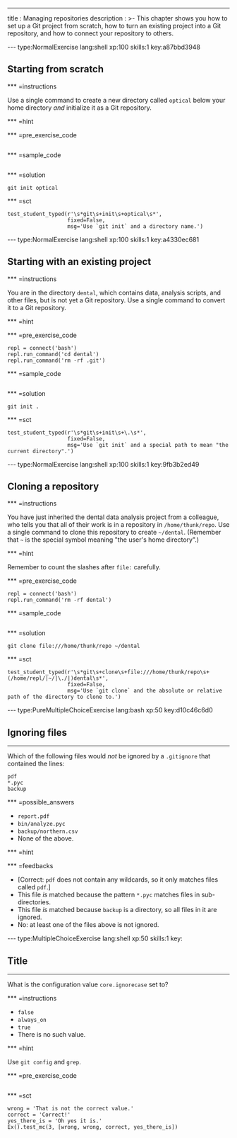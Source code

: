---
title       : Managing repositories
description : >-
  This chapter shows you how to set up a Git project from scratch, how
  to turn an existing project into a Git repository, and how to
  connect your repository to others.

--- type:NormalExercise lang:shell xp:100 skills:1 key:a87bbd3948
## Starting from scratch

*** =instructions

Use a single command to create a new directory called `optical` below your home directory
*and* initialize it as a Git repository.

*** =hint

*** =pre_exercise_code
```{shell}

```

*** =sample_code
```{shell}

```

*** =solution
```{shell}
git init optical
```

*** =sct
```{python}
test_student_typed(r'\s*git\s+init\s+optical\s*',
                   fixed=False,
                   msg='Use `git init` and a directory name.')
```

<!-- -------------------------------------------------------------------------------- -->

--- type:NormalExercise lang:shell xp:100 skills:1 key:a4330ec681
## Starting with an existing project

*** =instructions

You are in the directory `dental`,
which contains data, analysis scripts, and other files,
but is not yet a Git repository.
Use a single command to convert it to a Git repository.

*** =hint

*** =pre_exercise_code
```{shell}
repl = connect('bash')
repl.run_command('cd dental')
repl.run_command('rm -rf .git')
```

*** =sample_code
```{shell}

```

*** =solution
```{shell}
git init .
```

*** =sct
```{python}
test_student_typed(r'\s*git\s+init\s+\.\s*',
                   fixed=False,
                   msg='Use `git init` and a special path to mean "the current directory".')
```

<!-- -------------------------------------------------------------------------------- -->

--- type:NormalExercise lang:shell xp:100 skills:1 key:9fb3b2ed49
## Cloning a repository

*** =instructions

You have just inherited the dental data analysis project from a colleague,
who tells you that all of their work is in a repository in `/home/thunk/repo`.
Use a single command to clone this repository to create `~/dental`.
(Remember that `~` is the special symbol meaning "the user's home directory".)

*** =hint

Remember to count the slashes after `file:` carefully.

*** =pre_exercise_code
```{shell}
repl = connect('bash')
repl.run_command('rm -rf dental')
```

*** =sample_code
```{shell}

```

*** =solution
```{shell}
git clone file:///home/thunk/repo ~/dental
```

*** =sct
```{python}
test_student_typed(r'\s*git\s+clone\s+file:///home/thunk/repo\s+(/home/repl/|~/|\./|)dental\s*',
                   fixed=False,
                   msg='Use `git clone` and the absolute or relative path of the directory to clone to.')
```

<!-- -------------------------------------------------------------------------------- -->

--- type:PureMultipleChoiceExercise lang:bash xp:50 key:d10c46c6d0
## Ignoring files

<hr>

Which of the following files would *not* be ignored by a `.gitignore` that contained the lines:

```
pdf
*.pyc
backup
```

*** =possible_answers
- `report.pdf`
- `bin/analyze.pyc`
- `backup/northern.csv`
- None of the above.

*** =hint

*** =feedbacks
- [Correct: `pdf` does not contain any wildcards, so it only matches files called `pdf`.]
- This file *is* matched because the pattern `*.pyc` matches files in sub-directories.
- This file *is* matched because `backup` is a directory, so all files in it are ignored.
- No: at least one of the files above is not ignored.

<!-- -------------------------------------------------------------------------------- -->

--- type:MultipleChoiceExercise lang:shell xp:50 skills:1 key:
## Title

<hr>

What is the configuration value `core.ignorecase` set to?

*** =instructions
- `false`
- `always_on`
- `true`
- There is no such value.

*** =hint

Use `git config` and `grep`.

*** =pre_exercise_code
```{shell}

```

*** =sct
```{python}
wrong = 'That is not the correct value.'
correct = 'Correct!'
yes_there_is = 'Oh yes it is.'
Ex().test_mc(3, [wrong, wrong, correct, yes_there_is])
```
